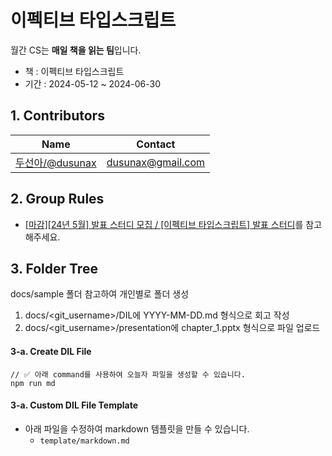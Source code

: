 # 이펙티브 타입스크립트

월간 CS는 **매일 책을 읽는 팀**입니다.

- 책 : 이펙티브 타입스크립트
- 기간 : 2024-05-12 ~ 2024-06-30

## 1. Contributors

| Name                                          | Contact           |
| --------------------------------------------- | ----------------- |
| [두선아/@dusunax](https://github.com/dusunax) | dusunax@gmail.com |

## 2. Group Rules

- [[마감][24년 5월] 발표 스터디 모집 / [이펙티브 타입스크립트] 발표 스터디](https://inblog.ai/monthly-cs/16887)를 참고해주세요.

## 3. Folder Tree

docs/sample 폴더 참고하여 개인별로 폴더 생성

1. docs/<git_username\>/DIL에 YYYY-MM-DD.md 형식으로 회고 작성
2. docs/<git_username\>/presentation에 chapter_1.pptx 형식으로 파일 업로드

#### 3-a. Create DIL File

```tsx
// ✅ 아래 command를 사용하여 오늘자 파일을 생성할 수 있습니다.
npm run md
```

#### 3-a. Custom DIL File Template
- 아래 파일을 수정하여 markdown 템플릿을 만들 수 있습니다.
  - `template/markdown.md`

